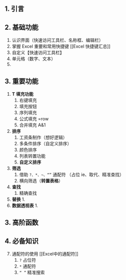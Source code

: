 ## 1. 引言 

## 2. 基础功能
1. 认识界面（快速访问工具栏、名称框、编辑栏）
2. 掌握 Excel 重要和常用快捷键 [[Excel 快捷键汇总]]
3. 自定义【快速访问工具栏】
4. 单元格（数字、文本）
5. 

## 3. 重要功能
1. **T 填充功能**
	1. 右键填充
	2. 填充按钮
	3. 序列填充
	4. 公式填充 =row
	5. 合并填充 A&1
2. **排序**
	1. 工资条制作（想好逻辑）
	2. 多条件排序（自定义排序）
	3. 颜色排序
	4. 列表转置功能
	5. **自定义排序**
3. **筛选**
	1. 借助 `?、*、~、“”` 通配符 （占位 ie、取代、精准查找）
	2. 横向筛选（**转置表格**）
4. **查找**
	1. 精确查找
5. **替换**
	1. 
6. **数据透视表**
	1. 

## 3. 高阶函数


## 4. 必备知识 
7. 通配符的使用 [[Excel中的通配符]]
	1. `?` 占位符
	2. `*` 通配符 
	3. `“ ”` 精准搜索